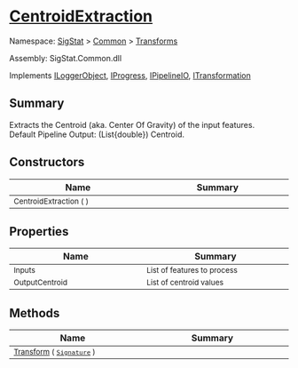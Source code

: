 # [CentroidExtraction](./CentroidExtraction.md)

Namespace: [SigStat]() > [Common](./../README.md) > [Transforms](./README.md)

Assembly: SigStat.Common.dll

Implements [ILoggerObject](./../ILoggerObject.md), [IProgress](./../Helpers/IProgress.md), [IPipelineIO](./../Pipeline/IPipelineIO.md), [ITransformation](./../ITransformation.md)

## Summary
Extracts the Centroid (aka. Center Of Gravity) of the input features.  <br> Default Pipeline Output: (List{double}) Centroid.

## Constructors

| Name<a href="#"><img width=400></a> | Summary<a href="#"><img width=475></a> | 
| --- | --- | 
| <sub>CentroidExtraction (  )</sub>| <sub></sub>| <br>


## Properties

| Name<a href="#"><img width=400></a> | Summary<a href="#"><img width=475></a> | 
| --- | --- | 
| <sub>Inputs</sub>| <sub>List of features to process</sub>| <br>
| <sub>OutputCentroid</sub>| <sub>List of centroid values</sub>| <br>


## Methods

| Name<a href="#"><img width=400></a> | Summary<a href="#"><img width=475></a> | 
| --- | --- | 
| <sub>[Transform](./Methods/CentroidExtraction-100663556.md) ( [`Signature`](./../Signature.md) )</sub>| <sub></sub>| <br>


